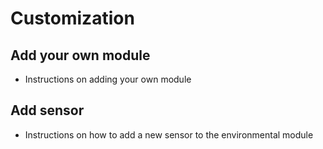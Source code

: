 # Customization

## Add your own module
- Instructions on adding your own module

## Add sensor
- Instructions on how to add a new sensor to the environmental module
